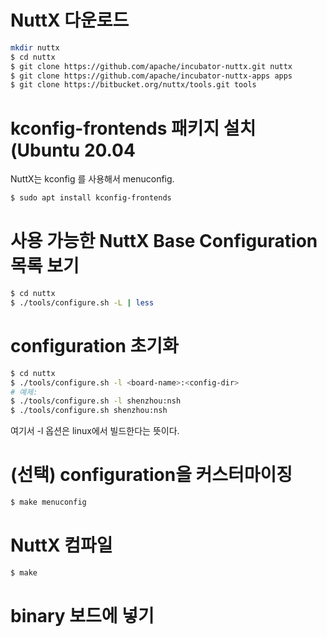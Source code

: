 # NuttX 다운로드

```bash
mkdir nuttx
$ cd nuttx
$ git clone https://github.com/apache/incubator-nuttx.git nuttx
$ git clone https://github.com/apache/incubator-nuttx-apps apps
$ git clone https://bitbucket.org/nuttx/tools.git tools
```

# kconfig-frontends 패키지 설치 (Ubuntu 20.04 
NuttX는 kconfig 를 사용해서 menuconfig.

```bash
$ sudo apt install kconfig-frontends
```

# 사용 가능한 NuttX Base Configuration 목록 보기

```bash
$ cd nuttx
$ ./tools/configure.sh -L | less
```

#  configuration 초기화

```bash
$ cd nuttx
$ ./tools/configure.sh -l <board-name>:<config-dir>
# 예제:
$ ./tools/configure.sh -l shenzhou:nsh
$ ./tools/configure.sh shenzhou:nsh
```

여기서 -l 옵션은 linux에서 빌드한다는 뜻이다.

# (선택) configuration을 커스터마이징

```bash
$ make menuconfig
```

# NuttX 컴파일

```bash
$ make
```

# binary 보드에 넣기


